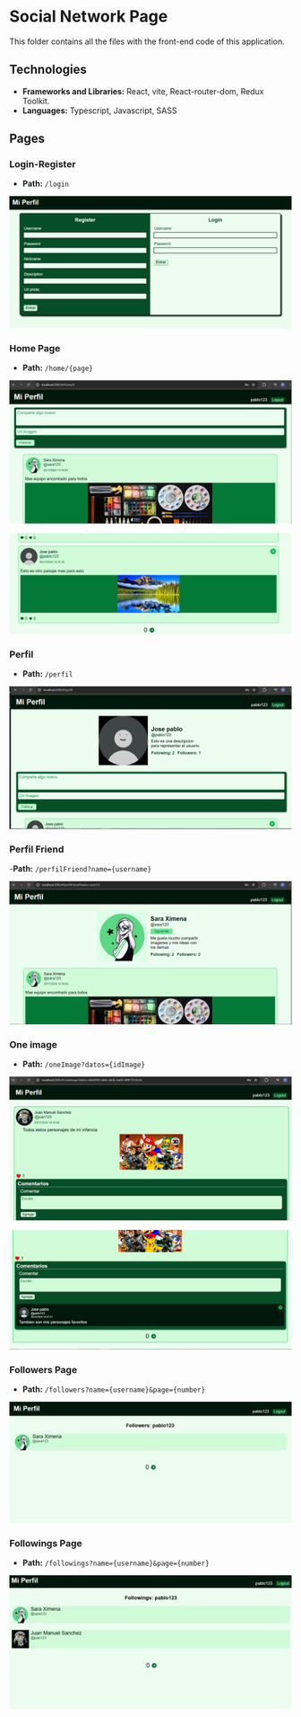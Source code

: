 # Social Network Page

This folder contains all the files with the front-end code of this application.

## Technologies

- **Frameworks and Libraries:** React, vite, React-router-dom, Redux Toolkit.
- **Languages:** Typescript, Javascript, SASS


## Pages

### Login-Register

- **Path:** `/login`

[![Login register](../captures//login_register.PNG "Login register")](../captures/login_register.PNG "Login register")

### Home Page

- **Path:** `/home/{page}`

[![Home Page](../captures//home_page1.PNG "Home Page")](../captures//home_page1.PNG "Home Page")

[![Home Page](../captures//home_page2.PNG "Home Page")](../captures//home_page2.PNG "Home Page")

### Perfil

- **Path:** `/perfil`

[![perfil image](../captures/Perfil.PNG "perfil image")](../captures/Perfil.PNG "perfil image")

### Perfil Friend

-**Path:** `/perfilFriend?name={username}`

[![perfil friend](../captures/perfil_friend.PNG "perfil friend")](../captures/perfil_friend.PNG "perfil friend")

### One image

- **Path:** `/oneImage?datos={idImage}`

[![One image](../captures/one_image1.PNG "One image")](../captures/one_image1.PNG "One image")

[![One image](../captures/one_image2.PNG "One image")](../captures/one_image2.PNG "One image")

### Followers Page

- **Path:** `/followers?name={username}&page={number}`

[![perfil friend](../captures/Followers_page.PNG "perfil friend")](../captures/Followers_page.PNG  "perfil friend")

### Followings Page

- **Path:** `/followings?name={username}&page={number}`

[![perfil friend](../captures/following_page.PNG "perfil friend")](../captures/following_page.PNG  "perfil friend")

